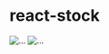 # react-stock
<img src="https://user-images.githubusercontent.com/57289833/141483214-38089301-d5c0-4082-a211-ad6d516937af.png" alt="..." />
<img src="https://user-images.githubusercontent.com/57289833/141484109-a97e7efe-4509-4cb3-8ddd-ea7895773bbf.png" alt="..." />
